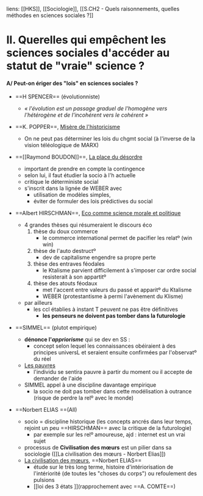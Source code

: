 liens: [[HKS]], [[Sociologie]], [[S.CH2 - Quels raisonnements, quelles méthodes en sciences sociales ?]]

# II. Querelles qui empêchent les sciences sociales d'accéder au statut de "vraie" science ?
#### A/ Peut-on ériger des "lois" en sciences sociales ?

- ==H SPENCER== (évolutionniste)
	- *« l'évolution est un passage graduel de l'homogène vers l'hétérogène et de l'incohérent vers le cohérent »*
- ==K. POPPER==, <u>Misère de l'historicisme</u>
	- On ne peut pas déterminer les lois du chgmt social (à l'inverse de la vision téléologique de MARX)
- ==[[Raymond BOUDON]]==, <u>La place du désordre</u>
	- important de prendre en compte la contingence
	- selon lui, il faut étudier la socio à l'h actuelle
	- critique le déterministe social
	- s'inscrit dans la lignée de WEBER avec 
		- utilisation de modèles simples, 
		- éviter de formuler des lois prédictives du social
- ==Albert HIRSCHMAN==, <u>Eco comme science morale et politique</u>
	- 4 grandes thèses qui résumeraient le discours éco
		1. thèse du doux commerce
			-  le commerce international permet de pacifier les relatº (win win)
		2. thèse de l'auto destructº
			- dev de capitalisme engendre sa propre perte
		3. thèse des entraves féodales
			- le Ktalisme parvient difficilement à s'imposer car ordre social resisterait à son appartitº
		4. thèse des atouts féodaux
			- met l'accent entre valeurs du passé et apparitº du Ktalisme
			- WEBER (protestantisme à permi l'avènement du Klisme)
	- par ailleurs
		- les ccl établies à instant T peuvent ne pas être définitives
			- **les penseurs ne doivent pas tomber dans la futurologie**

- ==SIMMEL== (plutot empirique)
	- **dénonce l'*appriorisme*** qui se dev en SS : 
		- concept selon lequel les connaissances obéiraient à des principes universL et seraient ensuite confirmées par l'observatº du réel 
	- <u>Les pauvres</u>
		- l'individu se sentira pauvre à partir du moment ou il accepte de demander de l'aide
	- SIMMEL appel à une discipline davantage empirique
		- la socio ne doit pas tomber dans cette modélisation à outrance (risque de perdre la relº  avec le monde)
- ==Norbert ELIAS ==(All) 
	- socio = discipline historique (les concepts ancrés dans leur temps, rejoint un peu ==HIRSCHMAN== avec la critique de la futurologie)
		- par exemple sur les relº amoureuse, ajd : internet est un vrai sujet
	- processus de **Civilisation des mœurs** est un pilier dans sa sociologie
		([[La civilisation des mœurs - Norbert Elias]])
	- <u>La civilisation des mœurs</u>, ==Norbert ELIAS==
		- étude sur le très long terme, histoire d'intériorisation de l'intériorité (de toutes les "choses du corps") ou refoulement des pulsions
		- [[loi des 3 états ]](rapprochement avec ==A. COMTE==)